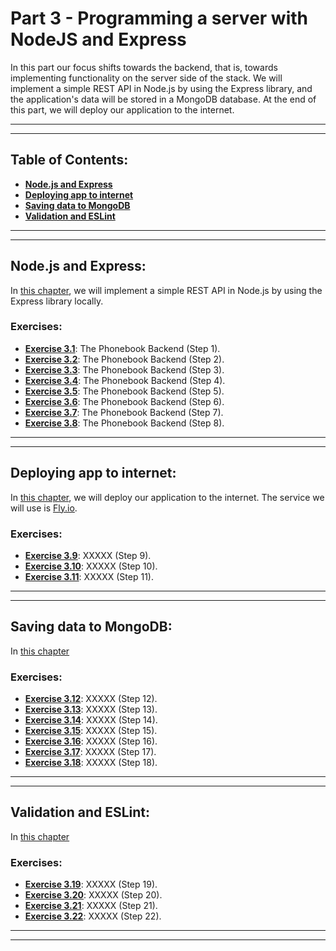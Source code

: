 # Part 3 - Programming a server with NodeJS and Express

In this part our focus shifts towards the backend, that is, towards implementing functionality on the server side of the stack. We will implement a simple REST API in Node.js by using the Express library, and the application's data will be stored in a MongoDB database. At the end of this part, we will deploy our application to the internet.

---
---

## Table of Contents:

- **[Node.js and Express](#nodejs-and-express)**
- **[Deploying app to internet](#deploying-app-to-internet)**
- **[Saving data to MongoDB](#saving-data-to-mongodb)**
- **[Validation and ESLint](#validation-and-eslint)**

---
---

## Node.js and Express:

In [this chapter](https://fullstackopen.com/en/part3/node_js_and_express), we will implement a simple REST API in Node.js by using the Express library locally.

### Exercises:

- **[Exercise 3.1](https://github.com/Jvlsc/FullStack-Course/blob/8a69fbc588b5b43c5bfabd70e41115ff24d16271/part3/phonebook/index.js)**: The Phonebook Backend (Step 1).
- **[Exercise 3.2](https://github.com/Jvlsc/FullStack-Course/blob/9879a195d20083c699adefeda25646ababf6b84e/part3/phonebook/index.js)**: The Phonebook Backend (Step 2).
- **[Exercise 3.3](https://github.com/Jvlsc/FullStack-Course/blob/673c1db849e76a3a46a1816780540ef911e22666/part3/phonebook/index.js)**: The Phonebook Backend (Step 3).
- **[Exercise 3.4](https://github.com/Jvlsc/FullStack-Course/blob/088c6859e5956031f4c34d9690280f355aa0eec0/part3/phonebook/index.js)**: The Phonebook Backend (Step 4).
- **[Exercise 3.5](https://github.com/Jvlsc/FullStack-Course/blob/7dfacf566d76a69313827df0296bc3218e660d1a/part3/phonebook/index.js)**: The Phonebook Backend (Step 5).
- **[Exercise 3.6](https://github.com/Jvlsc/FullStack-Course/blob/08256db6d64910b82228d805945940c07943dfbf/part3/phonebook/index.js)**: The Phonebook Backend (Step 6).
- **[Exercise 3.7](https://github.com/Jvlsc/FullStack-Course/blob/dc0dd9762f66e3ecb0a30fc9ff4582dd028df2f9/part3/phonebook/index.js)**: The Phonebook Backend (Step 7).
- **[Exercise 3.8](https://github.com/Jvlsc/FullStack-Course/blob/9351a42eb6c95d6401737e1e05c0ed8d2139a0c1/part3/phonebook/index.js)**: The Phonebook Backend (Step 8).

---
---

## Deploying app to internet:

In [this chapter](https://fullstackopen.com/en/part3/deploying_app_to_internet), we will deploy our application to the internet. The service we will use is [Fly.io](https://fly.io/).

### Exercises:

- **[Exercise 3.9](https://github.com/Jvlsc/FullStack-Course/blob/b3c954fd2b0df8a0d61cc74fae91cee0a2d3a10b/part3/phonebook/index.js)**: XXXXX (Step 9).
- **[Exercise 3.10](https://github.com/Jvlsc/FullStack-Course/blob/09ae2ec753bfe81d466ddc5dd5ca95a5c80bee7f/part3/phonebook/index.js)**: XXXXX (Step 10).
- **[Exercise 3.11](https://github.com/Jvlsc/FullStack-Course/blob/ec2ba62d53b2318302295af1e35fd55e7e83e8b7/part3/phonebook/index.js)**: XXXXX (Step 11).

---
---

## Saving data to MongoDB:

In [this chapter](https://fullstackopen.com/en/part3/saving_data_to_mongo_db)

### Exercises:

- **[Exercise 3.12]()**: XXXXX (Step 12).
- **[Exercise 3.13]()**: XXXXX (Step 13).
- **[Exercise 3.14]()**: XXXXX (Step 14).
- **[Exercise 3.15]()**: XXXXX (Step 15).
- **[Exercise 3.16]()**: XXXXX (Step 16).
- **[Exercise 3.17]()**: XXXXX (Step 17).
- **[Exercise 3.18]()**: XXXXX (Step 18).

---
---

## Validation and ESLint:

In [this chapter](https://fullstackopen.com/en/part3/validation_and_es_lint)

### Exercises:

- **[Exercise 3.19]()**: XXXXX (Step 19).
- **[Exercise 3.20]()**: XXXXX (Step 20).
- **[Exercise 3.21]()**: XXXXX (Step 21).
- **[Exercise 3.22]()**: XXXXX (Step 22).

---
---